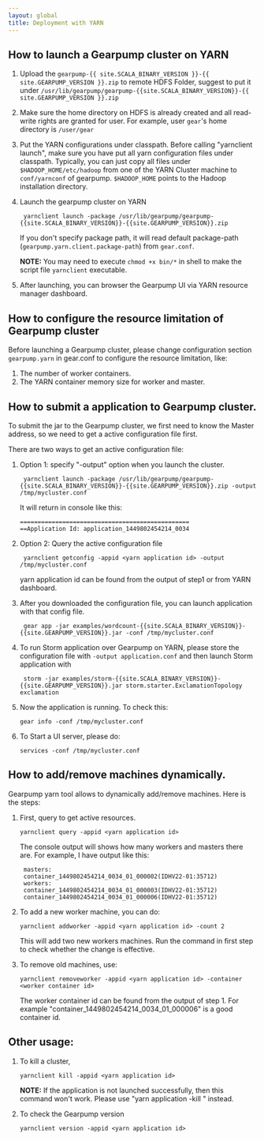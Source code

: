 ```yaml
---
layout: global
title: Deployment with YARN
---
```


## How to launch a Gearpump cluster on YARN

1. Upload the `gearpump-{{ site.SCALA_BINARY_VERSION }}-{{ site.GEARPUMP_VERSION }}.zip` to remote HDFS Folder, suggest to put it under `/usr/lib/gearpump/gearpump-{{site.SCALA_BINARY_VERSION}}-{{ site.GEARPUMP_VERSION }}.zip`

2. Make sure the home directory on HDFS is already created and all read-write rights are granted for user. For example, user ```gear```'s home directory is ```/user/gear```

3. Put the YARN configurations under classpath.
  Before calling "yarnclient launch", make sure you have put all yarn configuration files under classpath.
  Typically, you can just copy all files under ```$HADOOP_HOME/etc/hadoop``` from one of the YARN Cluster machine to ```conf/yarnconf``` of gearpump.
  ```$HADOOP_HOME``` points to the Hadoop installation directory. 

4. Launch the gearpump cluster on YARN

   ```
    yarnclient launch -package /usr/lib/gearpump/gearpump-{{site.SCALA_BINARY_VERSION}}-{{site.GEARPUMP_VERSION}}.zip
   ```

   If you don't specify package path, it will read default package-path (`gearpump.yarn.client.package-path`) from `gear.conf`.

   **NOTE:** You may need to execute `chmod +x bin/*` in shell to make the script file `yarnclient` executable.
   
5. After launching, you can browser the Gearpump UI via YARN resource manager dashboard.

## How to configure the resource limitation of Gearpump cluster

Before launching a Gearpump cluster, please change configuration section ```gearpump.yarn``` in gear.conf to configure the resource limitation, like:

1. The number of worker containers. 
2. The YARN container memory size for worker and master.

## How to submit a application to Gearpump cluster.

To submit the jar to the Gearpump cluster, we first need to know the Master address, so we need to get
a active configuration file first.

There are two ways to get an active configuration file:

1. Option 1: specify "-output" option when you launch the cluster.

   ```
    yarnclient launch -package /usr/lib/gearpump/gearpump-{{site.SCALA_BINARY_VERSION}}-{{site.GEARPUMP_VERSION}}.zip -output /tmp/mycluster.conf
   ```

   It will return in console like this:

   ```
   ================================================
   ==Application Id: application_1449802454214_0034
   ```

2. Option 2: Query the active configuration file

   ```
    yarnclient getconfig -appid <yarn application id> -output /tmp/mycluster.conf
   ```

    yarn application id can be found from the output of step1 or from YARN dashboard.

3. After you downloaded the configuration file, you can launch application with that config file.

   ```
    gear app -jar examples/wordcount-{{site.SCALA_BINARY_VERSION}}-{{site.GEARPUMP_VERSION}}.jar -conf /tmp/mycluster.conf
   ```
  
4. To run Storm application over Gearpump on YARN, please store the configuration file with `-output application.conf` 
   and then launch Storm application with

   ```
    storm -jar examples/storm-{{site.SCALA_BINARY_VERSION}}-{{site.GEARPUMP_VERSION}}.jar storm.starter.ExclamationTopology exclamation
   ```
  
5. Now the application is running. To check this:

   ```
   gear info -conf /tmp/mycluster.conf
   ```

6. To Start a UI server, please do:
   ```
   services -conf /tmp/mycluster.conf
   ```
   
## How to add/remove machines dynamically.

Gearpump yarn tool allows to dynamically add/remove machines. Here is the steps:

 1. First, query to get active resources.

    ```
    yarnclient query -appid <yarn application id>
    ```

    The console output will shows how many workers and masters there are. For example, I have output like this:

    ```
     masters:
     container_1449802454214_0034_01_000002(IDHV22-01:35712)
     workers:
     container_1449802454214_0034_01_000003(IDHV22-01:35712)
     container_1449802454214_0034_01_000006(IDHV22-01:35712)
    ```

 2. To add a new worker machine, you can do:

    ```
    yarnclient addworker -appid <yarn application id> -count 2
    ```

    This will add two new workers machines. Run the command in first step to check whether the change is effective.

 3. To remove old machines, use:

    ```
    yarnclient removeworker -appid <yarn application id> -container <worker container id>
    ```

    The worker container id can be found from the output of step 1. For example "container_1449802454214_0034_01_000006" is a good container id.

## Other usage:
 1. To kill a cluster,

    ```
    yarnclient kill -appid <yarn application id>
    ```

    **NOTE:** If the application is not launched successfully, then this command won't work. Please use "yarn application -kill <appId>" instead.

 2. To check the Gearpump version

    ```
    yarnclient version -appid <yarn application id>
    ```
